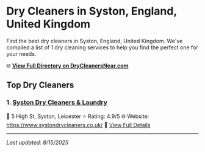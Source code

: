 # Dry Cleaners in Syston, England, United Kingdom

Find the best dry cleaners in Syston, England, United Kingdom. We've compiled a list of 1 dry cleaning services to help you find the perfect one for your needs.

🌐 **[View Full Directory on DryCleanersNear.com](https://drycleanersnear.com/city/United%20Kingdom/England/Syston)**

## Top Dry Cleaners

### 1. [Syston Dry Cleaners & Laundry](https://drycleanersnear.com/dryCleaner/689165b52c4a23913ff11141/syston-dry-cleaners-laundry)
📍 5 High St, Syston, Leicester
⭐ Rating: 4.9/5
🌐 Website: https://www.systondrycleaners.co.uk/
🔗 [View Full Details](https://drycleanersnear.com/dryCleaner/689165b52c4a23913ff11141/syston-dry-cleaners-laundry)


---

*Last updated: 8/15/2025*
